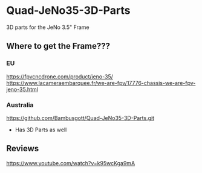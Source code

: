 # Quad-JeNo35-3D-Parts
3D parts for the JeNo 3.5" Frame

## Where to get the Frame???
### EU
https://fpvcncdrone.com/product/jeno-35/
https://www.lacameraembarquee.fr/we-are-fpv/17776-chassis-we-are-fpv-jeno-35.html


### Australia
https://github.com/Bambusgott/Quad-JeNo35-3D-Parts.git
- Has 3D Parts as well

## Reviews
https://www.youtube.com/watch?v=k95wcKga9mA
